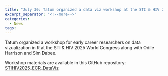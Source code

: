 ```yaml
---
title: "July 30: Tatum organized a data viz workshop at the STI & HIV 2025 World Congress"
excerpt_separator: "<!--more-->"
categories:
  - News
tags:
---
```


Tatum organized a workshop for early career researchers on data vizualization in R at the STI & HIV 2025 World Congress along with Odile Harrison and Sim Dabee. 

Workshop materials are available in this GitHub repository: [STIHIV2025_ECR_DataViz](https://github.com/mortimer-lab/STIHIV2025_ECR_DataViz)
